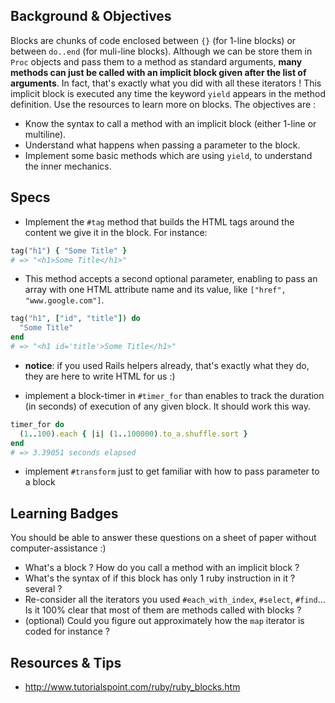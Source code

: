 ## Background & Objectives
Blocks are chunks of code enclosed between `{}` (for 1-line blocks) or between `do..end` (for muli-line blocks).
Although we can be store them in `Proc` objects and pass them to a method as standard arguments, **many methods can just be called with an implicit block given after the list of arguments**. In fact, that's exactly what you did with all these iterators ! This implicit block is executed any time the keyword `yield` appears in the method definition. Use the resources to learn more on blocks. The objectives are :

- Know the syntax to call a method with an implicit block (either 1-line or multiline).
- Understand what happens when passing a parameter to the block.
- Implement some basic methods which are using `yield`, to understand the inner mechanics.


## Specs
- Implement the `#tag` method that builds the HTML tags around the content we give it in the block. For instance:

```ruby
tag("h1") { "Some Title" }
# => "<h1>Some Title</h1>"
```

- This method accepts a second optional parameter,
enabling to pass an array with one HTML attribute name and its value,
like `["href", "www.google.com"]`.

```ruby
tag("h1", ["id", "title"]) do
  "Some Title"
end
# => "<h1 id='title'>Some Title</h1>"
```

- **notice**: if you used Rails helpers already, that's exactly what they do, they are here to write HTML for us :)

- implement a block-timer in `#timer_for` than enables to track the duration (in seconds) of execution of any given block. It should work this way.

```ruby
timer_for do
  (1..100).each { |i| (1..100000).to_a.shuffle.sort }
end
# => 3.39051 seconds elapsed
```

- implement `#transform` just to get familiar with how to pass parameter to a block

## Learning Badges
You should be able to answer these questions on a sheet of paper without computer-assistance :)

- What's a block ? How do you call a method with an implicit block ?
- What's the syntax of if this block has only 1 ruby instruction in it ? several ?
- Re-consider all the iterators you used `#each_with_index`, `#select`, `#find`... Is it 100% clear that most of them are methods called with blocks ?
- (optional) Could you figure out approximately how the `map` iterator is coded for instance ?

## Resources & Tips
- http://www.tutorialspoint.com/ruby/ruby_blocks.htm